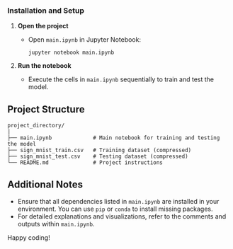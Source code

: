 ### Installation and Setup

1. **Open the project**

    - Open `main.ipynb` in Jupyter Notebook:

        ```
        jupyter notebook main.ipynb
        ```

2. **Run the notebook**

    - Execute the cells in `main.ipynb` sequentially to train and test the model.

## Project Structure

```
project_directory/
|
├── main.ipynb             # Main notebook for training and testing the model
├── sign_mnist_train.csv   # Training dataset (compressed)
├── sign_mnist_test.csv    # Testing dataset (compressed)
└── README.md              # Project instructions
```

## Additional Notes

-   Ensure that all dependencies listed in `main.ipynb` are installed in your environment. You can use `pip` or `conda` to install missing packages.
-   For detailed explanations and visualizations, refer to the comments and outputs within `main.ipynb`.

Happy coding!
